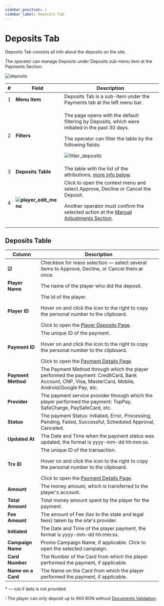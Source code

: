 ```yaml
---
sidebar_position: 1
sidebar_label: Deposits Tab
---
```


# Deposits Tab

Deposits Tab consists all info about the deposits on the site.

The operator can manage Deposits under Deposits sub-menu item at the Payments Section:

![deposits](https://i.imgur.com/R7j57hg.png)

| # | Field | Description |
|-|-|-|
| 1 | **Menu Item** | Deposits Tab is a sub-item under the Payments tab at the left menu bar. |
| 2 | **Filters** | <p>The page opens with the default filtering by Deposits, which were initiated in the past 30 days.</p><p>The operator can filter the table by the following fields:</p><p>![filter_deposits](https://i.imgur.com/PAn3s0Y.png)</p> |
| 3 | **Deposits Table** | The table with the list of the attributions, [more info below](#deposits-table). |
| 4 | **![player_edit_menu](https://i.imgur.com/HrALxrY.png)** | Click to open the context menu and select Approve, Decline or Cancel the Deposit.<p>Another operator must confirm the selected action at the [Manual Adjustments Section](/docs/manual_adjustments).</p> |

## Deposits Table

| Column | Description |
|-|-|
| **☑** | Checkbox for mass selection &mdash; select several items to Approve, Decline, or Cancel them at once. |
| **Player Name** | The name of the player who did the deposit. |
| **Player ID** | The Id of the player.<p>Hover on and click the icon to the right to copy the personal number to the clipboard.</p>Click to open the [Player Deposits Page](/docs/players/player-profile/profile-payments-tab). |
| **Payment ID** | The unique ID of the payment.<p>Hover on and click the icon to the right to copy the personal number to the clipboard.</p>Click to open the [Payment Details Page](/docs/players/player-profile/profile-payments-tab#transaction-details-page). |
| **Payment Method** | The Payment Method through which the player performed the payment: CreditCard, Bank Account, CNP, Visa, MasterCard, Mobile, Android/Google Pay, etc. |
| **Provider** | The payment service provider through which the player performed the payment: TopPay, SafeCharge, PaySafeCard, etc. |
| **Status** | The payment Status: Initiated, Error, Processing, Pending, Failed, Successful, Scheduled Approval, Canceled. |
| **Updated At** | The Date and Time when the payment status was updated, the format is yyyy-mm-dd hh:mm:ss. |
| **Trx ID** | The unique ID of the transaction.<p>Hover on and click the icon to the right to copy the personal number to the clipboard.</p>Click to open the [Payment Details Page](/docs/players/player-profile/profile-payments-tab#transaction-details-page). |
| **Amount** | The money amount, which is transferred to the player's account. |
| **Total Amount** | Total money amount spent by the player for the payment. |
| **Fee Amount** | The amount of Fee (tax to the state and legal fees) taken by the site's provider. |
| **Initiated** | The Date and Time of the player payment, the format is yyyy-mm-dd hh:mm:ss. |
| **Campaign Name** | Promo Campaign Name, if applicable. Click to open the selected campaign. |
| **Card Number** | The Number of the Card from which the player performed the payment, if applicable. |
| **Name on a Card** | The Name on the Card from which the player performed the payment, if applicable. |

&ast; &mdash; *n/a* if data is not provided.

❕ The player can only deposit up to 900 RON without [Documents Validation](#verification-tab-player-documents-section).